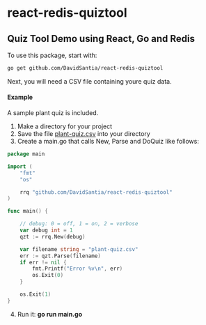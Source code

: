 # react-redis-quiztool
## Quiz Tool Demo using React, Go and Redis

To use this package, start with:
```sh
go get github.com/DavidSantia/react-redis-quiztool
```

Next, you will need a CSV file containing youre quiz data.

#### Example
A sample plant quiz is included.

1. Make a directory for your project
2. Save the file [plant-quiz.csv](https://raw.githubusercontent.com/DavidSantia/react-redis-quiztool/master/plant-quiz.csv) into your directory
3. Create a main.go that calls New, Parse and DoQuiz like follows:
```go
package main

import (
	"fmt"
	"os"

	rrq "github.com/DavidSantia/react-redis-quiztool"
)

func main() {

	// debug: 0 = off, 1 = on, 2 = verbose
	var debug int = 1
	qzt := rrq.New(debug)

	var filename string = "plant-quiz.csv"
	err := qzt.Parse(filename)
	if err != nil {
		fmt.Printf("Error %v\n", err)
		os.Exit(0)
	}

	os.Exit(1)
}
```
4. Run it:  **go run main.go**
